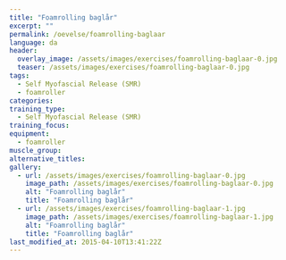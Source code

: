 ```yaml
---
title: "Foamrolling baglår"
excerpt: ""
permalink: /oevelse/foamrolling-baglaar
language: da
header:
  overlay_image: /assets/images/exercises/foamrolling-baglaar-0.jpg
  teaser: /assets/images/exercises/foamrolling-baglaar-0.jpg
tags:
  - Self Myofascial Release (SMR)
  - foamroller
categories:
training_type: 
  - Self Myofascial Release (SMR)
training_focus: 
equipment:
  - foamroller
muscle_group:
alternative_titles:
gallery:
  - url: /assets/images/exercises/foamrolling-baglaar-0.jpg
    image_path: /assets/images/exercises/foamrolling-baglaar-0.jpg
    alt: "Foamrolling baglår"
    title: "Foamrolling baglår"
  - url: /assets/images/exercises/foamrolling-baglaar-1.jpg
    image_path: /assets/images/exercises/foamrolling-baglaar-1.jpg
    alt: "Foamrolling baglår"
    title: "Foamrolling baglår"
last_modified_at: 2015-04-10T13:41:22Z
---
```



